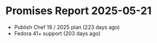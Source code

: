 # Promises Report 2025-05-21

- Publish Chef 19 / 2025 plan (223 days ago)
- Fedora 41+ support (203 days ago)
